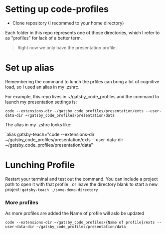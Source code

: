 # Setting up code-profiles

 - Clone repository (I recommed to your home directory)

Each folder in this repo represents one of those directories, which I refer to as "profiles" for lack of a better term.

> Right now we only have the presentation profile.

# Set up alias

Remembering the command to lunch the prfiles can bring a lot of cognitive load, so I used an alias in  my .zshrc.

For example, this repo lives in ~/gatsby_code_profiles and the command to launch my presentation settings is:

```code --extensions-dir ~/gatsby_code_profiles/presentation/exts --user-data-dir ~/gatsby_code_profiles/presentation/data```

The alias in my .zshrc looks like:

`alias gatsby-teach="code --extensions-dir ~/gatsby_code_profiles/presentation/exts --user-data-dir ~/gatsby_code_profiles/presentation/data"


# Lunching Profile


Restart your terminal and test out the command. You can include a project path to open it with that profile , or leave the directory blank to start a new project:
`gatsby-teach ./some-demo-directory`


### More profiles

As more profiles are added the Name of profile will aslo be updated 

`code --extensions-dir ~/gatsby_code_profiles/{Name of profile}/exts --user-data-dir ~/gatsby_code_profiles/presentation/data`
